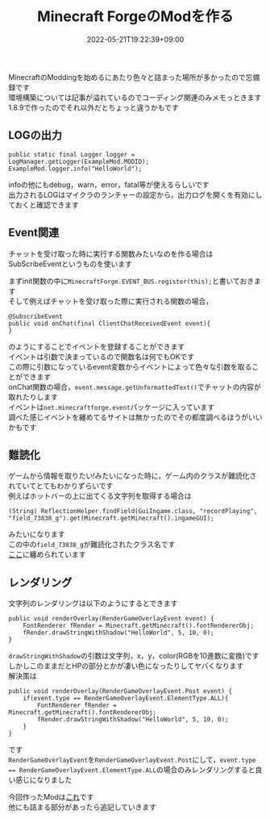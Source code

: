 ﻿---
title: "Minecraft ForgeのModを作る"
slug: forge_modding_tutorial_20220521-192238
date: 2022-05-21T19:22:39+09:00

tags: ["PC", "Java", "Minecraft"]
categories: ["PC関連"]

draft: false
---

MinecraftのModdingを始めるにあたり色々と詰まった場所が多かったので忘備録です  
環境構築については記事が溢れているのでコーディング関連のみメモっときます  
1.8.9で作ったのでそれ以外だとちょっと違うかもです  

## LOGの出力
```
public static final Logger logger = LogManager.getLogger(ExampleMod.MODID);
ExampleMod.logger.info("HelloWorld");
```
infoの他にもdebug，warn，error，fatal等が使えるらしいです  
出力されるLOGはマイクラのランチャーの設定から，出力ログを開くを有効にしておくと確認できます  

## Event関連
チャットを受け取った時に実行する関数みたいなのを作る場合はSubScribeEventというものを使います  

まずinit関数の中に`MinecraftForge.EVENT_BUS.register(this);`と書いておきます  
そして例えばチャットを受け取った際に実行される関数の場合，  
```
@SubscribeEvent
public void onChat(final ClientChatReceivedEvent event){
}
```
のようにすることでイベントを登録することができます  
イベントは引数で決まっているので関数名は何でもOKです  
この際に引数になっているevent変数からイベントによって色々な引数を取ることができます  
onChat関数の場合，`event.message.getUnformattedText()`でチャットの内容が取れたりします  
イベントは`net.minecraftforge.event`パッケージに入っています  
調べた感じイベントを纏めてるサイトは無かったのでその都度調べるほうがいいかもです  
## 難読化
ゲームから情報を取りたい!みたいになった時に，ゲーム内のクラスが難読化されていてとてもわかりずらいです  
例えばホットバーの上に出てくる文字列を取得する場合は  
```
(String) ReflectionHelper.findField(GuiIngame.class, "recordPlaying", "field_73838_g").get(Minecraft.getMinecraft().ingameGUI);
```
みたいになります  
この中の`field_73838_g`が難読化されたクラス名です  
[ここ](https://github.com/KevyPorter/Minecraft-Forge-Utils/blob/master/fields.csv)に纏められています

## レンダリング
文字列のレンダリングは以下のようにするとできます  
```
public void renderOverlay(RenderGameOverlayEvent event) {
    FontRenderer fRender = Minecraft.getMinecraft().fontRendererObj;
    fRender.drawStringWithShadow("HelloWorld", 5, 10, 0);
}
```
`drawStringWithShadow`の引数は文字列，x，y，color(RGBを10進数に変換)です  
しかしこのままだとHPの部分とかが凄い色になったりしてヤバくなります  
解決策は  
```
public void renderOverlay(RenderGameOverlayEvent.Post event) {
    if(event.type == RenderGameOverlayEvent.ElementType.ALL){
        FontRenderer fRender = Minecraft.getMinecraft().fontRendererObj;
        fRender.drawStringWithShadow("HelloWorld", 5, 10, 0);
    }
}
```
です  
`RenderGameOverlayEvent`を`RenderGameOverlayEvent.Post`にして，`event.type == RenderGameOverlayEvent.ElementType.ALL`の場合のみレンダリングすると良い感じになりました  

今回作ったModは[これ](https://github.com/GODofMEGANE/GTBsolver)です  
他にも詰まる部分があったら追記していきます  